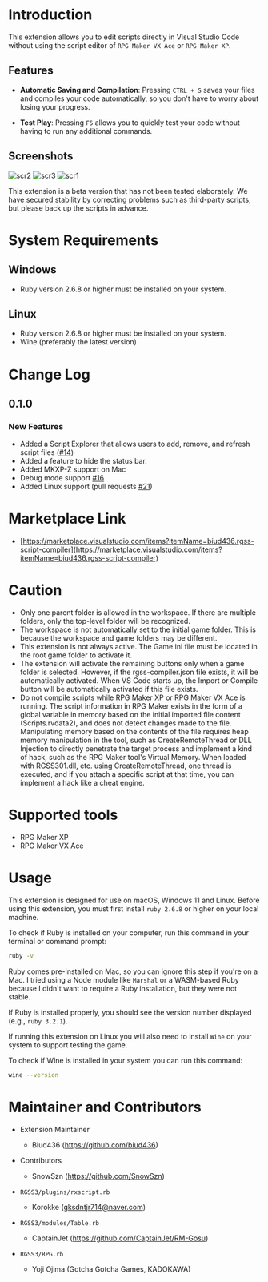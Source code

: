 # Introduction

This extension allows you to edit scripts directly in Visual Studio Code without using the script editor of `RPG Maker VX Ace` or `RPG Maker XP`.

## Features

-   **Automatic Saving and Compilation**: Pressing `CTRL + S` saves your files and compiles your code automatically, so you don't have to worry about losing your progress.

-   **Test Play**: Pressing `F5` allows you to quickly test your code without having to run any additional commands.

## Screenshots

<p align="center">

![scr2](https://github.com/biud436/vscode-rgss-script-compiler/assets/13586185/dee8d4c2-fc9a-467a-bec8-765b91453973)
![scr3](https://github.com/biud436/vscode-rgss-script-compiler/assets/13586185/64ab60a3-b55f-4b15-86b3-57318bc41cef)
![scr1](https://github.com/biud436/vscode-rgss-script-compiler/assets/13586185/44b1371c-2ddd-4acb-b608-030e1c504c49)

</p>

This extension is a beta version that has not been tested elaborately. We have secured stability by correcting problems such as third-party scripts, but please back up the scripts in advance.

# System Requirements

## Windows

-   Ruby version 2.6.8 or higher must be installed on your system.

## Linux

-   Ruby version 2.6.8 or higher must be installed on your system.
-   Wine (preferably the latest version)

# Change Log

## 0.1.0

### New Features

-   Added a Script Explorer that allows users to add, remove, and refresh script files ([#14](https://github.com/biud436/vscode-rgss-script-compiler/issues/14))
-   Added a feature to hide the status bar.
-   Added MKXP-Z support on Mac
-   Debug mode support [#16](https://github.com/biud436/vscode-rgss-script-compiler/issues/16)
-   Added Linux support (pull requests [#21](https://github.com/biud436/vscode-rgss-script-compiler/pull/21))

# Marketplace Link

-   [https://marketplace.visualstudio.com/items?itemName=biud436.rgss-script-compiler](https://marketplace.visualstudio.com/items?itemName=biud436.rgss-script-compiler)

# Caution

-   Only one parent folder is allowed in the workspace. If there are multiple folders, only the top-level folder will be recognized.
-   The workspace is not automatically set to the initial game folder. This is because the workspace and game folders may be different.
-   This extension is not always active. The Game.ini file must be located in the root game folder to activate it.
-   The extension will activate the remaining buttons only when a game folder is selected. However, if the rgss-compiler.json file exists, it will be automatically activated. When VS Code starts up, the Import or Compile button will be automatically activated if this file exists.
-   Do not compile scripts while RPG Maker XP or RPG Maker VX Ace is running. The script information in RPG Maker exists in the form of a global variable in memory based on the initial imported file content (Scripts.rvdata2), and does not detect changes made to the file. Manipulating memory based on the contents of the file requires heap memory manipulation in the tool, such as CreateRemoteThread or DLL Injection to directly penetrate the target process and implement a kind of hack, such as the RPG Maker tool's Virtual Memory. When loaded with RGSS301.dll, etc. using CreateRemoteThread, one thread is executed, and if you attach a specific script at that time, you can implement a hack like a cheat engine.

# Supported tools

-   RPG Maker XP
-   RPG Maker VX Ace

# Usage

This extension is designed for use on macOS, Windows 11 and Linux. Before using this extension, you must first install `ruby 2.6.8` or higher on your local machine.

To check if Ruby is installed on your computer, run this command in your terminal or command prompt:

```bash
ruby -v
```

Ruby comes pre-installed on Mac, so you can ignore this step if you're on a Mac. I tried using a Node module like `Marshal` or a WASM-based Ruby because I didn't want to require a Ruby installation, but they were not stable.

If Ruby is installed properly, you should see the version number displayed (e.g., `ruby 3.2.1`).

If running this extension on Linux you will also need to install `Wine` on your system to support testing the game.

To check if Wine is installed in your system you can run this command:

```bash
wine --version
```

# Maintainer and Contributors

-   Extension Maintainer

    -   Biud436 (https://github.com/biud436)

-   Contributors

    -   SnowSzn (https://github.com/SnowSzn)

-   `RGSS3/plugins/rxscript.rb`

    -   Korokke (gksdntjr714@naver.com)

-   `RGSS3/modules/Table.rb`

    -   CaptainJet (https://github.com/CaptainJet/RM-Gosu)

-   `RGSS3/RPG.rb`
    -   Yoji Ojima (Gotcha Gotcha Games, KADOKAWA)
